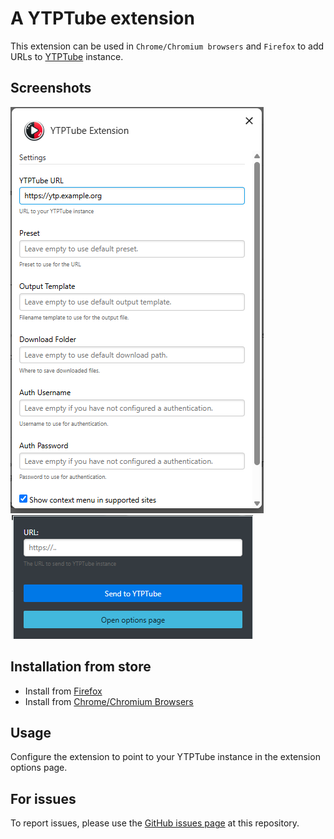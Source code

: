 # A YTPTube extension

This extension can be used in `Chrome/Chromium browsers` and `Firefox` to add URLs
to [YTPTube](https://github.com/arabcoders/ytptube) instance.

## Screenshots

![options](./assets/options-menu.png) ![popup](./assets/popup-action.png)

## Installation from store

- Install from [Firefox](https://addons.mozilla.org/en-US/firefox/addon/ytptube-extension/)
- Install
  from [Chrome/Chromium Browsers](https://chromewebstore.google.com/detail/ytptube-extension/kiepfnpeflemfokokgjiaelddchglfil)

## Usage

Configure the extension to point to your YTPTube instance in the extension options page.

## For issues

To report issues, please use the [GitHub issues page](https://github.com/arabcoders/ytptube/issues) at this repository.